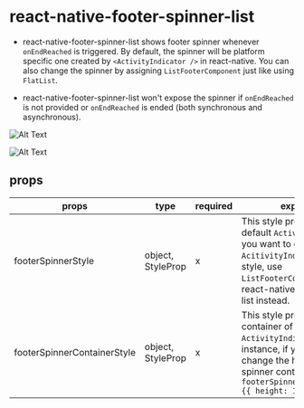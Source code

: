 # react-native-footer-spinner-list

- react-native-footer-spinner-list shows footer spinner whenever `onEndReached` is triggered. By default, the spinner will be platform specific one created by `<ActivityIndicator />` in react-native. You can also change the spinner by assigning `ListFooterComponent` just like using `FlatList`. 

- react-native-footer-spinner-list won't expose the spinner if `onEndReached` is not provided or `onEndReached` is ended (both synchronous and asynchronous).

![Alt Text](https://media.giphy.com/media/ifdvQIOJPEyM3cfUEJ/giphy.gif)

![Alt Text](https://media.giphy.com/media/RG45xK6J47Qi8lPdqw/giphy.gif)

## props
| props                       | type              | required | explanation                                                                                                                                                                                         |
|-----------------------------|-------------------|----------|-----------------------------------------------------------------------------------------------------------------------------------------------------------------------------------------------------|
| footerSpinnerStyle          | object, StyleProp | x        | This style prop is used for default `ActivityIndicator`. If you want to change `AcitivityIndicator` props, not style, use `ListFooterComponent` props in react-native-footer-spinner-list instead.  |
| footerSpinnerContainerStyle | object, StyleProp | x        | This style prop is used for container of default `ActivityIndicator`. For instance, if you want to change the height of footer spinner container, `footerSpinnerContainerStyle={{ height: 100 }}`   |
